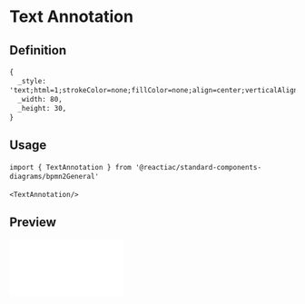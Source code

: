 # Text Annotation

## Definition

```
{
  _style: 'text;html=1;strokeColor=none;fillColor=none;align=center;verticalAlign=middle;whiteSpace=wrap;rounded=0;',
  _width: 80,
  _height: 30,
}
```

## Usage

```
import { TextAnnotation } from '@reactiac/standard-components-diagrams/bpmn2General'

<TextAnnotation/>
```

## Preview

<img src="./text-annotation.png" width="200"/>
